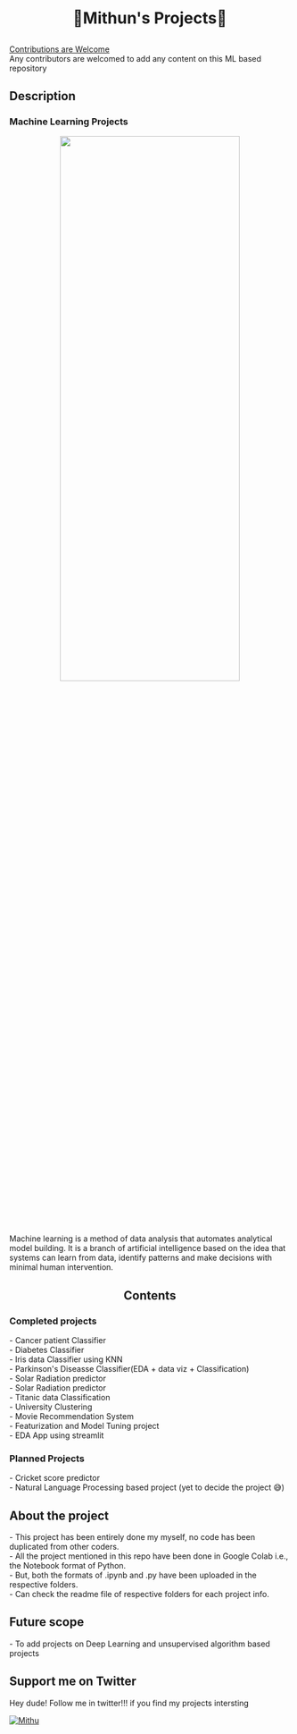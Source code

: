 <h1 align="center">🎁Mithun's Projects🎁</h1>
<h2 align="center">

</h2>

<p align="center"> 
  
[Contributions are Welcome](https://github.com/Mithun162001/Projects) <br>
Any contributors are welcomed to add any content on this ML based repository

<h2>Description</h2>

<h3>Machine Learning Projects</h3>

<p align="center">
<img src="https://media.giphy.com/media/26xBKuuVuNxp8seTS/source.gif" height="50%" width="80%"></p>

Machine learning is a method of data analysis that automates analytical model building. It is a branch of artificial intelligence based on the idea that systems can learn from data, identify patterns and make decisions with minimal human intervention.

<h2 align="center"> Contents </h2>

<h3>Completed projects</h3>
- Cancer patient Classifier <br>
- Diabetes Classifier<br>
- Iris data Classifier using KNN<br>
- Parkinson's Diseasse Classifier(EDA + data viz + Classification)<br>
- Solar Radiation predictor<br>
- Solar Radiation predictor<br>
- Titanic data Classification<br>
- University Clustering<br>
- Movie Recommendation System<br>
- Featurization and Model Tuning project<br>
- EDA App using streamlit<br>

<h3>Planned Projects</h3>
- Cricket score predictor<br>
- Natural Language Processing based project (yet to decide the project 😅)<br>

<h2>About the project</h2>
- This project has been entirely done my myself, no code has been duplicated from other coders.<br>
- All the project mentioned in this repo have been done in Google Colab i.e., the Notebook format of Python.<br>
- But, both the formats of .ipynb and .py have been uploaded in the respective folders.<br>
- Can check the readme file of respective folders for each project info.<br>

<h2>Future scope</h2>
- To add projects on Deep Learning and unsupervised algorithm based projects<br>

<h2>Support me on Twitter </h2>

Hey dude! Follow me in twitter!!! if you find my projects intersting

<a href="https://twitter.com/cricmithu16" target="blank"><img align="center" src="https://img.shields.io/badge/Twitter-1DA1F2?style=for-the-badge&logo=twitter&logoColor=white" alt="Mithu"  /></a>

